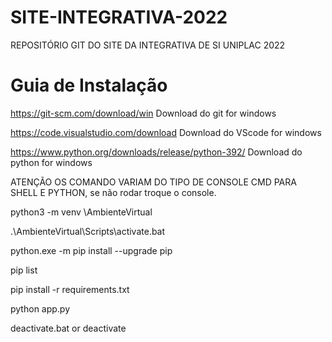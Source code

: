 # SITE-INTEGRATIVA-2022
REPOSITÓRIO GIT DO SITE DA INTEGRATIVA DE SI UNIPLAC 2022

# Guia de Instalação 
https://git-scm.com/download/win 
Download do git for windows

https://code.visualstudio.com/download
Download do VScode for windows

https://www.python.org/downloads/release/python-392/
Download do python for windows


ATENÇÃO OS COMANDO VARIAM DO TIPO DE CONSOLE CMD PARA SHELL E PYTHON, se não rodar troque o console.

python3 -m venv \AmbienteVirtual

.\AmbienteVirtual\Scripts\activate.bat

python.exe -m pip install --upgrade pip

pip list

pip install -r requirements.txt

python app.py

deactivate.bat or deactivate
